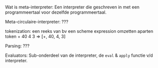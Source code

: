 
Wat is meta-interpreter: Een interpreter die geschreven in met een programmeertaal voor dezelfde programmeertaal.

Meta-circulaire-interpreter: ???

tokenization: een reeks van bv een scheme expression omzetten aparten token 
    + 40 4 3 => \[+, 40, 4, 3]

Parsing: ???

Evaluators: Sub-onderdeel van de interpreter, de `eval` & `apply` functie v/d interpreter.

